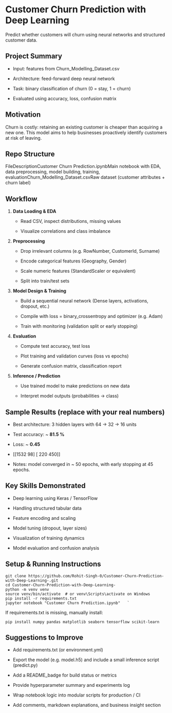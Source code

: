 Customer Churn Prediction with Deep Learning
============================================

Predict whether customers will churn using neural networks and structured customer data.

Project Summary
---------------

*   Input: features from Churn\_Modelling\_Dataset.csv
    
*   Architecture: feed-forward deep neural network
    
*   Task: binary classification of churn (0 = stay, 1 = churn)
    
*   Evaluated using accuracy, loss, confusion matrix
    

Motivation
----------

Churn is costly: retaining an existing customer is cheaper than acquiring a new one. This model aims to help businesses proactively identify customers at risk of leaving.

Repo Structure
--------------

FileDescriptionCustomer Churn Prediction.ipynbMain notebook with EDA, data preprocessing, model building, training, evaluationChurn\_Modelling\_Dataset.csvRaw dataset (customer attributes + churn label)

Workflow
--------

1.  **Data Loading & EDA**
    
    *   Read CSV, inspect distributions, missing values
        
    *   Visualize correlations and class imbalance
        
2.  **Preprocessing**
    
    *   Drop irrelevant columns (e.g. RowNumber, CustomerId, Surname)
        
    *   Encode categorical features (Geography, Gender)
        
    *   Scale numeric features (StandardScaler or equivalent)
        
    *   Split into train/test sets
        
3.  **Model Design & Training**
    
    *   Build a sequential neural network (Dense layers, activations, dropout, etc.)
        
    *   Compile with loss = binary\_crossentropy and optimizer (e.g. Adam)
        
    *   Train with monitoring (validation split or early stopping)
        
4.  **Evaluation**
    
    *   Compute test accuracy, test loss
        
    *   Plot training and validation curves (loss vs epochs)
        
    *   Generate confusion matrix, classification report
        
5.  **Inference / Prediction**
    
    *   Use trained model to make predictions on new data
        
    *   Interpret model outputs (probabilities → class)
        

Sample Results (replace with your real numbers)
-----------------------------------------------

*   Best architecture: 3 hidden layers with 64 → 32 → 16 units
    
*   Test accuracy: ~ **81.5 %**
    
*   Loss: ~ **0.45**
    
*   \[\[1532 98\] \[ 220 450\]\]
    
*   Notes: model converged in ~ 50 epochs, with early stopping at 45 epochs.
    

Key Skills Demonstrated
-----------------------

*   Deep learning using Keras / TensorFlow
    
*   Handling structured tabular data
    
*   Feature encoding and scaling
    
*   Model tuning (dropout, layer sizes)
    
*   Visualization of training dynamics
    
*   Model evaluation and confusion analysis
    

Setup & Running Instructions
----------------------------
```
git clone https://github.com/Rohit-Singh-0/Customer-Churn-Prediction-with-Deep-Learning-.git
cd Customer-Churn-Prediction-with-Deep-Learning-
python -m venv venv
source venv/bin/activate  # or venv\Scripts\activate on Windows
pip install -r requirements.txt
jupyter notebook "Customer Churn Prediction.ipynb"   `
```
If requirements.txt is missing, manually install:

``` 
pip install numpy pandas matplotlib seaborn tensorflow scikit-learn
```

Suggestions to Improve
----------------------

*   Add requirements.txt (or environment.yml)
    
*   Export the model (e.g. model.h5) and include a small inference script (predict.py)
    
*   Add a README\_badge for build status or metrics
    
*   Provide hyperparameter summary and experiments log
    
*   Wrap notebook logic into modular scripts for production / CI
    
*   Add comments, markdown explanations, and business insight section
